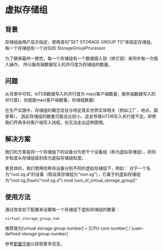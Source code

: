 <!--

    Licensed to the Apache Software Foundation (ASF) under one
    or more contributor license agreements.  See the NOTICE file
    distributed with this work for additional information
    regarding copyright ownership.  The ASF licenses this file
    to you under the Apache License, Version 2.0 (the
    "License"); you may not use this file except in compliance
    with the License.  You may obtain a copy of the License at
    
        http://www.apache.org/licenses/LICENSE-2.0
    
    Unless required by applicable law or agreed to in writing,
    software distributed under the License is distributed on an
    "AS IS" BASIS, WITHOUT WARRANTIES OR CONDITIONS OF ANY
    KIND, either express or implied.  See the License for the
    specific language governing permissions and limitations
    under the License.

-->
# 虚拟存储组
## 背景

存储组由用户显示指定，使用语句"SET STORAGE GROUP TO"来指定存储组，每一个存储组有一个对应的 StorageGroupProcessor

为了确保最终一致性，每一个存储组有一个数据插入锁（排它锁）来同步每一次插入操作。
所以服务端数据写入的并行度为存储组的数量。

## 问题

从背景中可知，IoTDB数据写入的并行度为 max(客户端数量，服务端数据写入的并行度)，也就是max(客户端数量，存储组数量)

在生产实践中，存储组的概念往往与特定真实世界实体相关（例如工厂，地点，国家等）。
因此存储组的数量可能会比较小，这会导致IoTDB写入并行度不足。即使我们开再多的客户端写入线程，也无法走出这种困境。

## 解决方案

我们的方案是将一个存储组下的设备分为若干个设备组（称为虚拟存储组），将同步粒度从存储组级别改为虚拟存储组粒度。

更具体的，我们使用哈希将设备分到不同的虚拟存储组下，例如：
对于一个名为"root.sg.d"的设备（假设其存储组为"root.sg"），它属于的虚拟存储组为"root.sg.[hash("root.sg.d") mod num_of_virtual_storage_group]"

## 使用方法

通过改变如下配置来设置每一个存储组下虚拟存储组的数量：

```
virtual_storage_group_num
```

推荐值为[virtual storage group number] = [CPU core number] / [user-defined storage group number]

参考[配置手册](../Reference/Config-Manual.md)以获取更多信息。